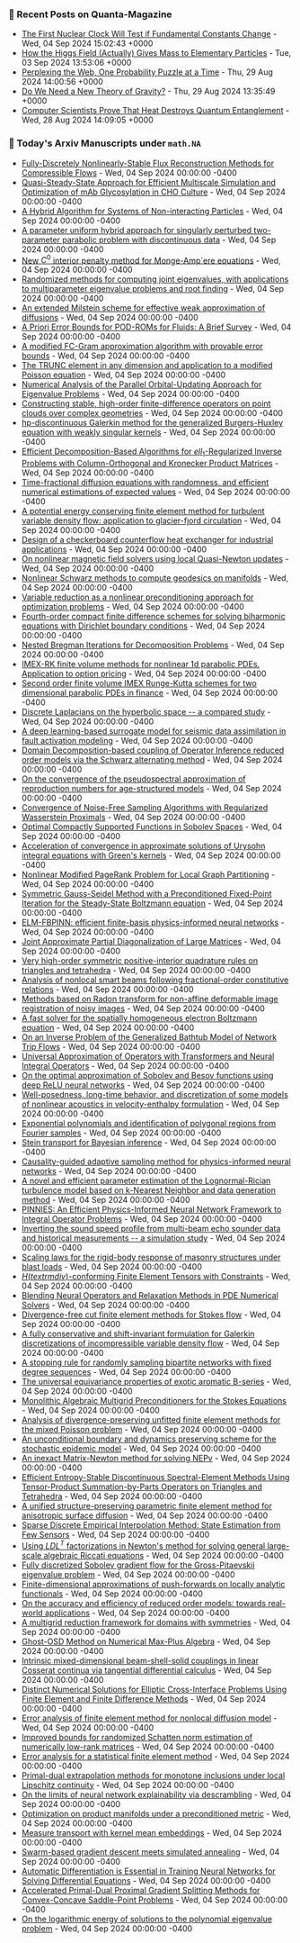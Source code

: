 ### 📝 Recent Posts on Quanta-Magazine
<!-- quanta starts -->
* <a href="https://www.quantamagazine.org/the-first-nuclear-clock-will-test-if-fundamental-constants-change-20240904/">The First Nuclear Clock Will Test if Fundamental Constants Change</a> - Wed, 04 Sep 2024 15:02:43 +0000
* <a href="https://www.quantamagazine.org/how-the-higgs-field-actually-gives-mass-to-elementary-particles-20240903/">How the Higgs Field (Actually) Gives Mass to Elementary Particles</a> - Tue, 03 Sep 2024 13:53:06 +0000
* <a href="https://www.quantamagazine.org/perplexing-the-web-one-probability-puzzle-at-a-time-20240829/">Perplexing the Web, One Probability Puzzle at a Time</a> - Thu, 29 Aug 2024 14:00:56 +0000
* <a href="https://www.quantamagazine.org/do-we-need-a-new-theory-of-gravity-20240829/">Do We Need a New Theory of Gravity?</a> - Thu, 29 Aug 2024 13:35:49 +0000
* <a href="https://www.quantamagazine.org/computer-scientists-prove-that-heat-destroys-entanglement-20240828/">Computer Scientists Prove That Heat Destroys Quantum Entanglement</a> - Wed, 28 Aug 2024 14:09:05 +0000
<!-- quanta ends -->

### 📝 Today's Arxiv Manuscripts under ``math.NA``
<!-- arxiv-math-na starts -->
* <a href="https://arxiv.org/abs/2409.00208">Fully-Discretely Nonlinearly-Stable Flux Reconstruction Methods for Compressible Flows</a> - Wed, 04 Sep 2024 00:00:00 -0400
* <a href="https://arxiv.org/abs/2409.00281">Quasi-Steady-State Approach for Efficient Multiscale Simulation and Optimization of mAb Glycosylation in CHO Culture</a> - Wed, 04 Sep 2024 00:00:00 -0400
* <a href="https://arxiv.org/abs/2409.00299">A Hybrid Algorithm for Systems of Non-interacting Particles</a> - Wed, 04 Sep 2024 00:00:00 -0400
* <a href="https://arxiv.org/abs/2409.00354">A parameter uniform hybrid approach for singularly perturbed two-parameter parabolic problem with discontinuous data</a> - Wed, 04 Sep 2024 00:00:00 -0400
* <a href="https://arxiv.org/abs/2409.00434">New $C^0$ interior penalty method for Monge-Amp`ere equations</a> - Wed, 04 Sep 2024 00:00:00 -0400
* <a href="https://arxiv.org/abs/2409.00500">Randomized methods for computing joint eigenvalues, with applications to multiparameter eigenvalue problems and root finding</a> - Wed, 04 Sep 2024 00:00:00 -0400
* <a href="https://arxiv.org/abs/2409.00524">An extended Milstein scheme for effective weak approximation of diffusions</a> - Wed, 04 Sep 2024 00:00:00 -0400
* <a href="https://arxiv.org/abs/2409.00621">A Priori Error Bounds for POD-ROMs for Fluids: A Brief Survey</a> - Wed, 04 Sep 2024 00:00:00 -0400
* <a href="https://arxiv.org/abs/2409.00722">A modified FC-Gram approximation algorithm with provable error bounds</a> - Wed, 04 Sep 2024 00:00:00 -0400
* <a href="https://arxiv.org/abs/2409.00748">The TRUNC element in any dimension and application to a modified Poisson equation</a> - Wed, 04 Sep 2024 00:00:00 -0400
* <a href="https://arxiv.org/abs/2409.00767">Numerical Analysis of the Parallel Orbital-Updating Approach for Eigenvalue Problems</a> - Wed, 04 Sep 2024 00:00:00 -0400
* <a href="https://arxiv.org/abs/2409.00809">Constructing stable, high-order finite-difference operators on point clouds over complex geometries</a> - Wed, 04 Sep 2024 00:00:00 -0400
* <a href="https://arxiv.org/abs/2409.00818">hp-discontinuous Galerkin method for the generalized Burgers-Huxley equation with weakly singular kernels</a> - Wed, 04 Sep 2024 00:00:00 -0400
* <a href="https://arxiv.org/abs/2409.00883">Efficient Decomposition-Based Algorithms for $ell_1$-Regularized Inverse Problems with Column-Orthogonal and Kronecker Product Matrices</a> - Wed, 04 Sep 2024 00:00:00 -0400
* <a href="https://arxiv.org/abs/2409.00893">Time-fractional diffusion equations with randomness, and efficient numerical estimations of expected values</a> - Wed, 04 Sep 2024 00:00:00 -0400
* <a href="https://arxiv.org/abs/2409.00972">A potential energy conserving finite element method for turbulent variable density flow: application to glacier-fjord circulation</a> - Wed, 04 Sep 2024 00:00:00 -0400
* <a href="https://arxiv.org/abs/2409.00999">Design of a checkerboard counterflow heat exchanger for industrial applications</a> - Wed, 04 Sep 2024 00:00:00 -0400
* <a href="https://arxiv.org/abs/2409.01015">On nonlinear magnetic field solvers using local Quasi-Newton updates</a> - Wed, 04 Sep 2024 00:00:00 -0400
* <a href="https://arxiv.org/abs/2409.01023">Nonlinear Schwarz methods to compute geodesics on manifolds</a> - Wed, 04 Sep 2024 00:00:00 -0400
* <a href="https://arxiv.org/abs/2409.01032">Variable reduction as a nonlinear preconditioning approach for optimization problems</a> - Wed, 04 Sep 2024 00:00:00 -0400
* <a href="https://arxiv.org/abs/2409.01064">Fourth-order compact finite difference schemes for solving biharmonic equations with Dirichlet boundary conditions</a> - Wed, 04 Sep 2024 00:00:00 -0400
* <a href="https://arxiv.org/abs/2409.01097">Nested Bregman Iterations for Decomposition Problems</a> - Wed, 04 Sep 2024 00:00:00 -0400
* <a href="https://arxiv.org/abs/2409.01125">IMEX-RK finite volume methods for nonlinear 1d parabolic PDEs. Application to option pricing</a> - Wed, 04 Sep 2024 00:00:00 -0400
* <a href="https://arxiv.org/abs/2409.01131">Second order finite volume IMEX Runge-Kutta schemes for two dimensional parabolic PDEs in finance</a> - Wed, 04 Sep 2024 00:00:00 -0400
* <a href="https://arxiv.org/abs/2409.01211">Discrete Laplacians on the hyperbolic space -- a compared study</a> - Wed, 04 Sep 2024 00:00:00 -0400
* <a href="https://arxiv.org/abs/2409.01215">A deep learning-based surrogate model for seismic data assimilation in fault activation modeling</a> - Wed, 04 Sep 2024 00:00:00 -0400
* <a href="https://arxiv.org/abs/2409.01433">Domain Decomposition-based coupling of Operator Inference reduced order models via the Schwarz alternating method</a> - Wed, 04 Sep 2024 00:00:00 -0400
* <a href="https://arxiv.org/abs/2409.01520">On the convergence of the pseudospectral approximation of reproduction numbers for age-structured models</a> - Wed, 04 Sep 2024 00:00:00 -0400
* <a href="https://arxiv.org/abs/2409.01567">Convergence of Noise-Free Sampling Algorithms with Regularized Wasserstein Proximals</a> - Wed, 04 Sep 2024 00:00:00 -0400
* <a href="https://arxiv.org/abs/2409.01759">Optimal Compactly Supported Functions in Sobolev Spaces</a> - Wed, 04 Sep 2024 00:00:00 -0400
* <a href="https://arxiv.org/abs/2409.01784">Acceleration of convergence in approximate solutions of Urysohn integral equations with Green's kernels</a> - Wed, 04 Sep 2024 00:00:00 -0400
* <a href="https://arxiv.org/abs/2409.01834">Nonlinear Modified PageRank Problem for Local Graph Partitioning</a> - Wed, 04 Sep 2024 00:00:00 -0400
* <a href="https://arxiv.org/abs/2409.01910">Symmetric Gauss-Seidel Method with a Preconditioned Fixed-Point Iteration for the Steady-State Boltzmann equation</a> - Wed, 04 Sep 2024 00:00:00 -0400
* <a href="https://arxiv.org/abs/2409.01949">ELM-FBPINN: efficient finite-basis physics-informed neural networks</a> - Wed, 04 Sep 2024 00:00:00 -0400
* <a href="https://arxiv.org/abs/2409.02005">Joint Approximate Partial Diagonalization of Large Matrices</a> - Wed, 04 Sep 2024 00:00:00 -0400
* <a href="https://arxiv.org/abs/2409.02027">Very high-order symmetric positive-interior quadrature rules on triangles and tetrahedra</a> - Wed, 04 Sep 2024 00:00:00 -0400
* <a href="https://arxiv.org/abs/2409.00018">Analysis of nonlocal smart beams following fractional-order constitutive relations</a> - Wed, 04 Sep 2024 00:00:00 -0400
* <a href="https://arxiv.org/abs/2409.00037">Methods based on Radon transform for non-affine deformable image registration of noisy images</a> - Wed, 04 Sep 2024 00:00:00 -0400
* <a href="https://arxiv.org/abs/2409.00207">A fast solver for the spatially homogeneous electron Boltzmann equation</a> - Wed, 04 Sep 2024 00:00:00 -0400
* <a href="https://arxiv.org/abs/2409.00619">On an Inverse Problem of the Generalized Bathtub Model of Network Trip Flows</a> - Wed, 04 Sep 2024 00:00:00 -0400
* <a href="https://arxiv.org/abs/2409.00841">Universal Approximation of Operators with Transformers and Neural Integral Operators</a> - Wed, 04 Sep 2024 00:00:00 -0400
* <a href="https://arxiv.org/abs/2409.00901">On the optimal approximation of Sobolev and Besov functions using deep ReLU neural networks</a> - Wed, 04 Sep 2024 00:00:00 -0400
* <a href="https://arxiv.org/abs/2409.01067">Well-posedness, long-time behavior, and discretization of some models of nonlinear acoustics in velocity-enthalpy formulation</a> - Wed, 04 Sep 2024 00:00:00 -0400
* <a href="https://arxiv.org/abs/2409.01432">Exponential polynomials and identification of polygonal regions from Fourier samples</a> - Wed, 04 Sep 2024 00:00:00 -0400
* <a href="https://arxiv.org/abs/2409.01464">Stein transport for Bayesian inference</a> - Wed, 04 Sep 2024 00:00:00 -0400
* <a href="https://arxiv.org/abs/2409.01536">Causality-guided adaptive sampling method for physics-informed neural networks</a> - Wed, 04 Sep 2024 00:00:00 -0400
* <a href="https://arxiv.org/abs/2409.01694">A novel and efficient parameter estimation of the Lognormal-Rician turbulence model based on k-Nearest Neighbor and data generation method</a> - Wed, 04 Sep 2024 00:00:00 -0400
* <a href="https://arxiv.org/abs/2409.01899">PINNIES: An Efficient Physics-Informed Neural Network Framework to Integral Operator Problems</a> - Wed, 04 Sep 2024 00:00:00 -0400
* <a href="https://arxiv.org/abs/2409.01933">Inverting the sound speed profile from multi-beam echo sounder data and historical measurements -- a simulation study</a> - Wed, 04 Sep 2024 00:00:00 -0400
* <a href="https://arxiv.org/abs/2012.09494">Scaling laws for the rigid-body response of masonry structures under blast loads</a> - Wed, 04 Sep 2024 00:00:00 -0400
* <a href="https://arxiv.org/abs/2112.14351">$H(textrm{div})$-conforming Finite Element Tensors with Constraints</a> - Wed, 04 Sep 2024 00:00:00 -0400
* <a href="https://arxiv.org/abs/2208.13273">Blending Neural Operators and Relaxation Methods in PDE Numerical Solvers</a> - Wed, 04 Sep 2024 00:00:00 -0400
* <a href="https://arxiv.org/abs/2304.14230">Divergence-free cut finite element methods for Stokes flow</a> - Wed, 04 Sep 2024 00:00:00 -0400
* <a href="https://arxiv.org/abs/2305.04813">A fully conservative and shift-invariant formulation for Galerkin discretizations of incompressible variable density flow</a> - Wed, 04 Sep 2024 00:00:00 -0400
* <a href="https://arxiv.org/abs/2305.04937">A stopping rule for randomly sampling bipartite networks with fixed degree sequences</a> - Wed, 04 Sep 2024 00:00:00 -0400
* <a href="https://arxiv.org/abs/2305.10993">The universal equivariance properties of exotic aromatic B-series</a> - Wed, 04 Sep 2024 00:00:00 -0400
* <a href="https://arxiv.org/abs/2306.06795">Monolithic Algebraic Multigrid Preconditioners for the Stokes Equations</a> - Wed, 04 Sep 2024 00:00:00 -0400
* <a href="https://arxiv.org/abs/2306.12722">Analysis of divergence-preserving unfitted finite element methods for the mixed Poisson problem</a> - Wed, 04 Sep 2024 00:00:00 -0400
* <a href="https://arxiv.org/abs/2308.05287">An unconditional boundary and dynamics preserving scheme for the stochastic epidemic model</a> - Wed, 04 Sep 2024 00:00:00 -0400
* <a href="https://arxiv.org/abs/2311.09670">An inexact Matrix-Newton method for solving NEPv</a> - Wed, 04 Sep 2024 00:00:00 -0400
* <a href="https://arxiv.org/abs/2312.07874">Efficient Entropy-Stable Discontinuous Spectral-Element Methods Using Tensor-Product Summation-by-Parts Operators on Triangles and Tetrahedra</a> - Wed, 04 Sep 2024 00:00:00 -0400
* <a href="https://arxiv.org/abs/2401.00207">A unified structure-preserving parametric finite element method for anisotropic surface diffusion</a> - Wed, 04 Sep 2024 00:00:00 -0400
* <a href="https://arxiv.org/abs/2401.16411">Sparse Discrete Empirical Interpolation Method: State Estimation from Few Sensors</a> - Wed, 04 Sep 2024 00:00:00 -0400
* <a href="https://arxiv.org/abs/2402.06844">Using $LDL^{T}$ factorizations in Newton's method for solving general large-scale algebraic Riccati equations</a> - Wed, 04 Sep 2024 00:00:00 -0400
* <a href="https://arxiv.org/abs/2403.06028">Fully discretized Sobolev gradient flow for the Gross-Pitaevskii eigenvalue problem</a> - Wed, 04 Sep 2024 00:00:00 -0400
* <a href="https://arxiv.org/abs/2404.10769">Finite-dimensional approximations of push-forwards on locally analytic functionals</a> - Wed, 04 Sep 2024 00:00:00 -0400
* <a href="https://arxiv.org/abs/2407.03325">On the accuracy and efficiency of reduced order models: towards real-world applications</a> - Wed, 04 Sep 2024 00:00:00 -0400
* <a href="https://arxiv.org/abs/2407.05930">A multigrid reduction framework for domains with symmetries</a> - Wed, 04 Sep 2024 00:00:00 -0400
* <a href="https://arxiv.org/abs/2407.10682">Ghost-OSD Method on Numerical Max-Plus Algebra</a> - Wed, 04 Sep 2024 00:00:00 -0400
* <a href="https://arxiv.org/abs/2407.12515">Intrinsic mixed-dimensional beam-shell-solid couplings in linear Cosserat continua via tangential differential calculus</a> - Wed, 04 Sep 2024 00:00:00 -0400
* <a href="https://arxiv.org/abs/2408.10459">Distinct Numerical Solutions for Elliptic Cross-Interface Problems Using Finite Element and Finite Difference Methods</a> - Wed, 04 Sep 2024 00:00:00 -0400
* <a href="https://arxiv.org/abs/2408.16243">Error analysis of finite element method for nonlocal diffusion model</a> - Wed, 04 Sep 2024 00:00:00 -0400
* <a href="https://arxiv.org/abs/2408.17414">Improved bounds for randomized Schatten norm estimation of numerically low-rank matrices</a> - Wed, 04 Sep 2024 00:00:00 -0400
* <a href="https://arxiv.org/abs/2201.07543">Error analysis for a statistical finite element method</a> - Wed, 04 Sep 2024 00:00:00 -0400
* <a href="https://arxiv.org/abs/2206.00973">Primal-dual extrapolation methods for monotone inclusions under local Lipschitz continuity</a> - Wed, 04 Sep 2024 00:00:00 -0400
* <a href="https://arxiv.org/abs/2301.07820">On the limits of neural network explainability via descrambling</a> - Wed, 04 Sep 2024 00:00:00 -0400
* <a href="https://arxiv.org/abs/2306.08873">Optimization on product manifolds under a preconditioned metric</a> - Wed, 04 Sep 2024 00:00:00 -0400
* <a href="https://arxiv.org/abs/2401.12967">Measure transport with kernel mean embeddings</a> - Wed, 04 Sep 2024 00:00:00 -0400
* <a href="https://arxiv.org/abs/2404.18015">Swarm-based gradient descent meets simulated annealing</a> - Wed, 04 Sep 2024 00:00:00 -0400
* <a href="https://arxiv.org/abs/2405.14099">Automatic Differentiation is Essential in Training Neural Networks for Solving Differential Equations</a> - Wed, 04 Sep 2024 00:00:00 -0400
* <a href="https://arxiv.org/abs/2407.20195">Accelerated Primal-Dual Proximal Gradient Splitting Methods for Convex-Concave Saddle-Point Problems</a> - Wed, 04 Sep 2024 00:00:00 -0400
* <a href="https://arxiv.org/abs/2408.11148">On the logarithmic energy of solutions to the polynomial eigenvalue problem</a> - Wed, 04 Sep 2024 00:00:00 -0400
<!-- arxiv-math-na ends -->
